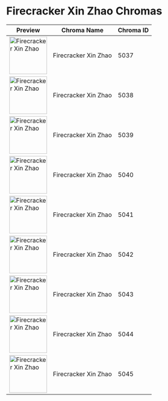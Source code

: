 # Firecracker Xin Zhao Chromas

| Preview | Chroma Name | Chroma ID |
|---|---|---|
| <img src='https://raw.communitydragon.org/latest/plugins/rcp-be-lol-game-data/global/default/v1/champion-chroma-images/5/5037.png' alt='Firecracker Xin Zhao' width='100'> | Firecracker Xin Zhao | 5037 |
| <img src='https://raw.communitydragon.org/latest/plugins/rcp-be-lol-game-data/global/default/v1/champion-chroma-images/5/5038.png' alt='Firecracker Xin Zhao' width='100'> | Firecracker Xin Zhao | 5038 |
| <img src='https://raw.communitydragon.org/latest/plugins/rcp-be-lol-game-data/global/default/v1/champion-chroma-images/5/5039.png' alt='Firecracker Xin Zhao' width='100'> | Firecracker Xin Zhao | 5039 |
| <img src='https://raw.communitydragon.org/latest/plugins/rcp-be-lol-game-data/global/default/v1/champion-chroma-images/5/5040.png' alt='Firecracker Xin Zhao' width='100'> | Firecracker Xin Zhao | 5040 |
| <img src='https://raw.communitydragon.org/latest/plugins/rcp-be-lol-game-data/global/default/v1/champion-chroma-images/5/5041.png' alt='Firecracker Xin Zhao' width='100'> | Firecracker Xin Zhao | 5041 |
| <img src='https://raw.communitydragon.org/latest/plugins/rcp-be-lol-game-data/global/default/v1/champion-chroma-images/5/5042.png' alt='Firecracker Xin Zhao' width='100'> | Firecracker Xin Zhao | 5042 |
| <img src='https://raw.communitydragon.org/latest/plugins/rcp-be-lol-game-data/global/default/v1/champion-chroma-images/5/5043.png' alt='Firecracker Xin Zhao' width='100'> | Firecracker Xin Zhao | 5043 |
| <img src='https://raw.communitydragon.org/latest/plugins/rcp-be-lol-game-data/global/default/v1/champion-chroma-images/5/5044.png' alt='Firecracker Xin Zhao' width='100'> | Firecracker Xin Zhao | 5044 |
| <img src='https://raw.communitydragon.org/latest/plugins/rcp-be-lol-game-data/global/default/v1/champion-chroma-images/5/5045.png' alt='Firecracker Xin Zhao' width='100'> | Firecracker Xin Zhao | 5045 |
